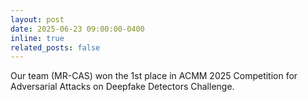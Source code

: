 ```yaml
---
layout: post
date: 2025-06-23 09:00:00-0400
inline: true
related_posts: false
---
```


Our team (MR-CAS) won the 1st place in ACMM 2025 Competition for Adversarial Attacks on Deepfake Detectors Challenge.

